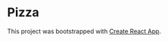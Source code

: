 # Pizza

This project was bootstrapped with [Create React App](https://github.com/facebook/create-react-app).



